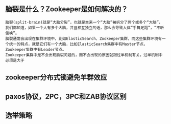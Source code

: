 ## 脑裂是什么？Zookeeper是如何解决的？
    脑裂(split-brain)就是“大脑分裂”，也就是本来一个“大脑”被拆分了两个或多个“大脑”，我们都知道，如果一个人有多个大脑，并且相互独立的话，那么会导致人体“手舞足蹈”，“不听使唤”。
    脑裂通常会出现在集群环境中，比如ElasticSearch、Zookeeper集群，而这些集群环境有一个统一的特点，就是它们有一个大脑，比如ElasticSearch集群中有Master节点，Zookeeper集群中有Leader节点。
    Zookeeper集群中是不会出现脑裂问题的，而不会出现的原因就跟过半机制有关。过半机制中必须是大于
    
## zookeeper分布式锁避免羊群效应


## paxos协议，2PC，3PC和ZAB协议区别

## 选举策略